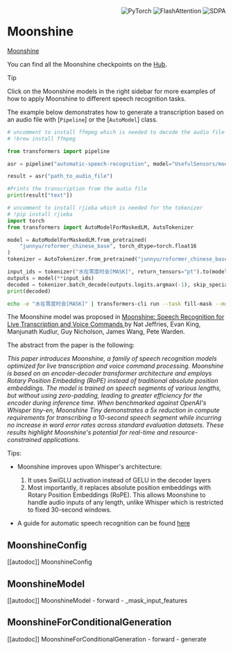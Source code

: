 <!--Copyright 2025 The HuggingFace Team. All rights reserved.

Licensed under the Apache License, Version 2.0 (the "License"); you may not use this file except in compliance with
the License. You may obtain a copy of the License at

http://www.apache.org/licenses/LICENSE-2.0

Unless required by applicable law or agreed to in writing, software distributed under the License is distributed on
an "AS IS" BASIS, WITHOUT WARRANTIES OR CONDITIONS OF ANY KIND, either express or implied. See the License for the
specific language governing permissions and limitations under the License.

⚠️ Note that this file is in Markdown but contain specific syntax for our doc-builder (similar to MDX) that may not be
rendered properly in your Markdown viewer.

-->

<div style="float: right;">
    <div class="flex flex-wrap space-x-1">
          <img alt="PyTorch" src="https://img.shields.io/badge/PyTorch-DE3412?style=flat&logo=pytorch&logoColor=white">
          <img alt="FlashAttention" src="https://img.shields.io/badge/%E2%9A%A1%EF%B8%8E%20FlashAttention-eae0c8?style=flat">
          <img alt="SDPA" src="https://img.shields.io/badge/SDPA-DE3412?style=flat&logo=pytorch&logoColor=white">
    </div>
</div>

# Moonshine

[Moonshine](https://huggingface.co/papers/2410.15608)




You can find all the Moonshine checkpoints on the [Hub](https://huggingface.co/models?search=moonshine).

> [!TIP]
> Click on the Moonshine models in the right sidebar for more examples of how to apply Moonshine to different speech recognition tasks.

The example below demonstrates how to generate a transcription based on an audio file with [`Pipeline`] or the [`AutoModel`] class.



<hfoptions id="usage">
<hfoption id="Pipeline">

```py
# uncomment to install ffmpeg which is needed to decode the audio file
# !brew install ffmpeg

from transformers import pipeline

asr = pipeline("automatic-speech-recognition", model="UsefulSensors/moonshine-base")

result = asr("path_to_audio_file")

#Prints the transcription from the audio file
print(result["text"])
```

</hfoption>
<hfoption id="AutoModel">

```py
# uncomment to install rjieba which is needed for the tokenizer
# !pip install rjieba
import torch
from transformers import AutoModelForMaskedLM, AutoTokenizer

model = AutoModelForMaskedLM.from_pretrained(
    "junnyu/roformer_chinese_base", torch_dtype=torch.float16
)
tokenizer = AutoTokenizer.from_pretrained("junnyu/roformer_chinese_base")

input_ids = tokenizer("水在零度时会[MASK]", return_tensors="pt").to(model.device)
outputs = model(**input_ids)
decoded = tokenizer.batch_decode(outputs.logits.argmax(-1), skip_special_tokens=True)
print(decoded)
```

</hfoption>
<hfoption id="transformers CLI">

```bash
echo -e "水在零度时会[MASK]" | transformers-cli run --task fill-mask --model junnyu/roformer_chinese_base --device 0
```

</hfoption>
</hfoptions>






The Moonshine model was proposed in [Moonshine: Speech Recognition for Live Transcription and Voice Commands
](https://arxiv.org/abs/2410.15608) by Nat Jeffries, Evan King, Manjunath Kudlur, Guy Nicholson, James Wang, Pete Warden.

The abstract from the paper is the following:

*This paper introduces Moonshine, a family of speech recognition models optimized for live transcription and voice command processing. Moonshine is based on an encoder-decoder transformer architecture and employs Rotary Position Embedding (RoPE) instead of traditional absolute position embeddings. The model is trained on speech segments of various lengths, but without using zero-padding, leading to greater efficiency for the encoder during inference time. When benchmarked against OpenAI's Whisper tiny-en, Moonshine Tiny demonstrates a 5x reduction in compute requirements for transcribing a 10-second speech segment while incurring no increase in word error rates across standard evaluation datasets. These results highlight Moonshine's potential for real-time and resource-constrained applications.*

Tips:

- Moonshine improves upon Whisper's architecture:
  1. It uses SwiGLU activation instead of GELU in the decoder layers
  2. Most importantly, it replaces absolute position embeddings with Rotary Position Embeddings (RoPE). This allows Moonshine to handle audio inputs of any length, unlike Whisper which is restricted to fixed 30-second windows.

- A guide for automatic speech recognition can be found [here](../tasks/asr)

## MoonshineConfig

[[autodoc]] MoonshineConfig

## MoonshineModel

[[autodoc]] MoonshineModel
    - forward
    - _mask_input_features

## MoonshineForConditionalGeneration

[[autodoc]] MoonshineForConditionalGeneration
    - forward
    - generate

